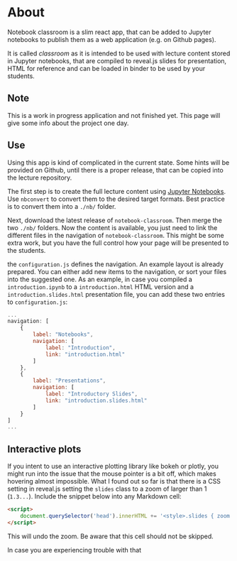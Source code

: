 # About

Notebook classroom is a slim react app, that can be added to Jupyter notebooks 
to publish them as a web application (e.g. on Github pages).

It is called *classroom* as it is intended to be used with lecture content 
stored in Jupyter notebooks, that are compiled to reveal.js slides for 
presentation, HTML for reference and can be loaded in binder to 
be used by your students.

## Note

This is a work in progress application and not finished yet.
This page will give some info about the project one day.

## Use

Using this app is kind of complicated in the current state.
Some hints will be provided on Github, until there is a proper 
release, that can be copied into the lecture repository.

The first step is to create the full lecture content using 
[Jupyter Notebooks](https://jupyter.org). Use `nbconvert` to
convert them to the desired target formats. Best practice is 
to convert them into a `./nb/` folder. 

Next, download the latest release of `notebook-classroom`. 
Then merge the two `./nb/` folders. Now the content is available, 
you just need to link the different files in the navigation of 
`notebook-classroom`. This might be some extra work, but you have 
the full control how your page will be presented to the students.


the `configuration.js` defines the navigation. An example layout is
already prepared. You can either add new items to the navigation, 
or sort your files into the suggested one. As an example, in case 
you compiled a `introduction.ipynb` to a `introduction.html` HTML 
version and a `introduction.slides.html` presentation file, you can 
add these two entries to `configuration.js`:

```Javascript
...
navigation: [
    {
        label: "Notebooks",
        navigation: [
            label: "Introduction",
            link: "introduction.html"
        ]
    },
    {
        label: "Presentations",
        navigation: [
            label: "Introductory Slides",
            link: "introduction.slides.html"
        ]
    }
]
...
```

## Interactive plots

If you intent to use an interactive plotting library like bokeh or plotly, you might 
run into the issue that the mouse pointer is a bit off, which makes hovering almost 
impossible. What I found out so far is that there is a CSS setting in reveal.js setting 
the ``slides`` class to a zoom of larger than 1 (``1.3...``). 
Include the snippet below into any Markdown cell:

```markdown
<script>
    document.querySelector('head').innerHTML += '<style>.slides { zoom: 1.0 !important; }</style>';
</script>
```

This will undo the zoom. Be aware that this cell should not be skipped.


In case you are experiencing trouble with that 
